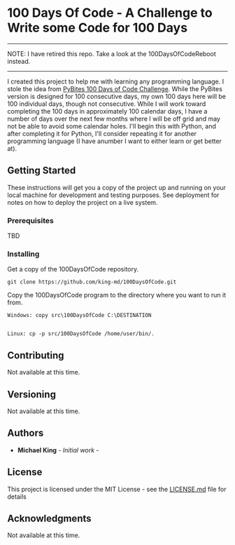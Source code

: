 # 100 Days Of Code - A Challenge to Write some Code for 100 Days

************************************************************************************
NOTE: I have retired this repo.  Take a look at the 100DaysOfCodeReboot instead.
************************************************************************************

I created this project to help me with learning any programming language.
I stole the idea from [PyBites 100 Days of Code Challenge](https://github.com/pybites/100DaysOfCode).
While the PyBites version is designed for 100 consecutive days, my own 100 days here will be 100 individual days, though not consecutive.
While I will work toward completing the 100 days in approximately 100 calendar days, I have a number of days over the next few months where I will be off grid and may not be able to avoid some calendar holes.
I'll begin this with Python, and after completing it for Python, I'll consider repeating it for another programming language (I have anumber I want to either learn or get better at).

## Getting Started

These instructions will get you a copy of the project up and running on your local machine for development and testing purposes. See deployment for notes on how to deploy the project on a live system.

### Prerequisites

TBD

### Installing

Get a copy of the 100DaysOfCode repository.

```
git clone https://github.com/king-md/100DaysOfCode.git
```

Copy the 100DaysOfCode program to the directory where you want to run it from.

```
Windows: copy src\100DaysOfCode C:\DESTINATION


Linux: cp -p src/100DaysOfCode /home/user/bin/.
```


## Contributing

Not available at this time.

## Versioning

Not available at this time.

## Authors

* **Michael King** - *Initial work* - 

## License

This project is licensed under the MIT License - see the [LICENSE.md](LICENSE.md) file for details

## Acknowledgments

Not available at this time.
